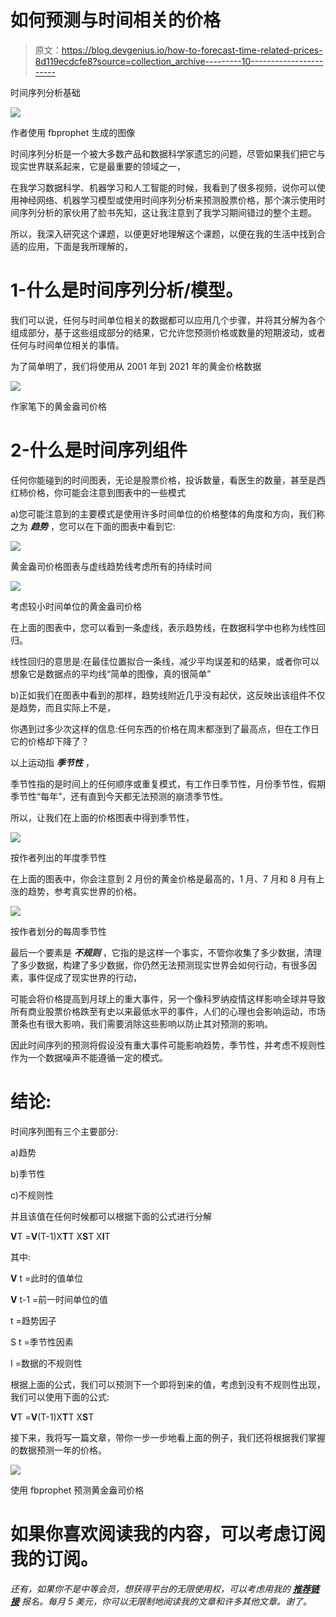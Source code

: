 # 如何预测与时间相关的价格

> 原文：<https://blog.devgenius.io/how-to-forecast-time-related-prices-8d119ecdcfe8?source=collection_archive---------10----------------------->

时间序列分析基础

![](img/4423a24f8893c8fab3e9b82450325009.png)

作者使用 fbprophet 生成的图像

时间序列分析是一个被大多数产品和数据科学家遗忘的问题，尽管如果我们把它与现实世界联系起来，它是最重要的领域之一，

在我学习数据科学、机器学习和人工智能的时候，我看到了很多视频，说你可以使用神经网络、机器学习模型或使用时间序列分析来预测股票价格，那个演示使用时间序列分析的家伙用了脸书先知，这让我注意到了我学习期间错过的整个主题。

所以，我深入研究这个课题，以便更好地理解这个课题，以便在我的生活中找到合适的应用，下面是我所理解的，

# 1-什么是时间序列分析/模型。

我们可以说，任何与时间单位相关的数据都可以应用几个步骤，并将其分解为各个组成部分，基于这些组成部分的结果，它允许您预测价格或数量的短期波动，或者任何与时间单位相关的事情。

为了简单明了，我们将使用从 2001 年到 2021 年的黄金价格数据

![](img/e2cf0321b8faec1e93a5791ee5fc1f1f.png)

作家笔下的黄金盎司价格

# 2-什么是时间序列组件

任何你能碰到的时间图表，无论是股票价格，投诉数量，看医生的数量，甚至是西红柿价格，你可能会注意到图表中的一些模式

a)您可能注意到的主要模式是使用许多时间单位的价格整体的角度和方向，我们称之为 ***趋势*** ，您可以在下面的图表中看到它:

![](img/2cbf1cf82a84169c3ca4655ea41d76b6.png)

黄金盎司价格图表与虚线趋势线考虑所有的持续时间

![](img/6208bd7ac72ad6b0a28bd2da97248006.png)

考虑较小时间单位的黄金盎司价格

在上面的图表中，您可以看到一条虚线，表示趋势线，在数据科学中也称为线性回归。

线性回归的意思是:在最佳位置拟合一条线，减少平均误差和的结果，或者你可以想象它是数据点的平均线“简单的图像，真的很简单”

b)正如我们在图表中看到的那样，趋势线附近几乎没有起伏，这反映出该组件不仅是趋势，而且实际上不是，

你遇到过多少次这样的信息:任何东西的价格在周末都涨到了最高点，但在工作日它的价格却下降了？

以上运动指 ***季节性*** ，

季节性指的是时间上的任何顺序或重复模式，有工作日季节性，月份季节性，假期季节性“每年”，还有直到今天都无法预测的崩溃季节性。

所以，让我们在上面的价格图表中得到季节性，

![](img/73ca106c53fca20481b51593aa53c3d9.png)

按作者列出的年度季节性

在上面的图表中，你会注意到 2 月份的黄金价格是最高的，1 月、7 月和 8 月有上涨的趋势，参考真实世界的价格。

![](img/ae1d36ff4a3a13205f4f5771f8641901.png)

按作者划分的每周季节性

最后一个要素是 ***不规则*** ，它指的是这样一个事实，不管你收集了多少数据，清理了多少数据，构建了多少数据，你仍然无法预测现实世界会如何行动，有很多因素，事件促成了现实世界的行动，

可能会将价格提高到月球上的重大事件，另一个像科罗纳疫情这样影响全球并导致所有商业股票价格跌至有史以来最低水平的事件，人们的心理也会影响运动，市场萧条也有很大影响，我们需要消除这些影响以防止其对预测的影响。

因此时间序列的预测将假设没有重大事件可能影响趋势，季节性，并考虑不规则性作为一个数据噪声不能遵循一定的模式。

# 结论:

时间序列图有三个主要部分:

a)趋势

b)季节性

c)不规则性

并且该值在任何时候都可以根据下面的公式进行分解

**V**T =**V**(T-1)X**T**T X**S**T X**I**T

其中:

**V** t =此时的值单位

**V** t-1 =前一时间单位的值

t =趋势因子

S t =季节性因素

I =数据的不规则性

根据上面的公式，我们可以预测下一个即将到来的值，考虑到没有不规则性出现，我们可以使用下面的公式:

**V**T =**V**(T-1)X**T**T X**S**T

接下来，我将写一篇文章，带你一步一步地看上面的例子，我们还将根据我们掌握的数据预测一年的价格。

![](img/7d95b516af6615af78fdb53fdc6a1a5a.png)

使用 fbprophet 预测黄金盎司价格

# 如果你喜欢阅读我的内容，可以考虑订阅我的订阅。

*还有，如果你不是中等会员，想获得平台的无限使用权，可以考虑用我的* [***推荐链接***](https://medium.com/@arch.mo2men/membership) *报名。每月 5 美元，你可以无限制地阅读我的文章和许多其他文章。谢了。*